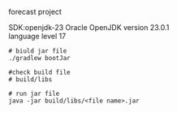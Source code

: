 forecast project

SDK:openjdk-23 Oracle OpenJDK version 23.0.1   
language level 17

```
# biuld jar file
./gradlew bootJar

#check build file
# build/libs

# run jar file
java -jar build/libs/<file name>.jar
```
